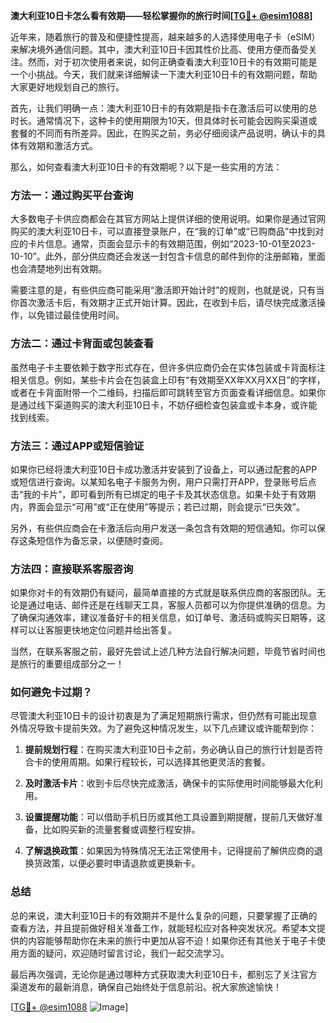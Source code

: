 **澳大利亚10日卡怎么看有效期——轻松掌握你的旅行时间[[TG💪+ @esim1088](https://t.me/s/esim1088)]**

近年来，随着旅行的普及和便捷性提高，越来越多的人选择使用电子卡（eSIM）来解决境外通信问题。其中，澳大利亚10日卡因其性价比高、使用方便而备受关注。然而，对于初次使用者来说，如何正确查看澳大利亚10日卡的有效期可能是一个小挑战。今天，我们就来详细解读一下澳大利亚10日卡的有效期问题，帮助大家更好地规划自己的旅行。

首先，让我们明确一点：澳大利亚10日卡的有效期是指卡在激活后可以使用的总时长。通常情况下，这种卡的使用期限为10天，但具体时长可能会因购买渠道或套餐的不同而有所差异。因此，在购买之前，务必仔细阅读产品说明，确认卡的具体有效期和激活方式。

那么，如何查看澳大利亚10日卡的有效期呢？以下是一些实用的方法：

### 方法一：通过购买平台查询

大多数电子卡供应商都会在其官方网站上提供详细的使用说明。如果你是通过官网购买的澳大利亚10日卡，可以直接登录账户，在“我的订单”或“已购商品”中找到对应的卡片信息。通常，页面会显示卡的有效期范围，例如“2023-10-01至2023-10-10”。此外，部分供应商还会发送一封包含卡信息的邮件到你的注册邮箱，里面也会清楚地列出有效期。

需要注意的是，有些供应商可能采用“激活即开始计时”的规则，也就是说，只有当你首次激活卡后，有效期才正式开始计算。因此，在收到卡后，请尽快完成激活操作，以免错过最佳使用时间。

### 方法二：通过卡背面或包装查看

虽然电子卡主要依赖于数字形式存在，但许多供应商仍会在实体包装或卡背面标注相关信息。例如，某些卡片会在包装盒上印有“有效期至XX年XX月XX日”的字样，或者在卡背面附带一个二维码，扫描后即可跳转至官方页面查看详细信息。如果你是通过线下渠道购买的澳大利亚10日卡，不妨仔细检查包装盒或卡本身，或许能找到线索。

### 方法三：通过APP或短信验证

如果你已经将澳大利亚10日卡成功激活并安装到了设备上，可以通过配套的APP或短信进行查询。以某知名电子卡服务为例，用户只需打开APP，登录账号后点击“我的卡片”，即可看到所有已绑定的电子卡及其状态信息。如果卡处于有效期内，界面会显示“可用”或“正在使用”等提示；若已过期，则会提示“已失效”。

另外，有些供应商会在卡激活后向用户发送一条包含有效期的短信通知。你可以保存这条短信作为备忘录，以便随时查阅。

### 方法四：直接联系客服咨询

如果你对卡的有效期仍有疑问，最简单直接的方式就是联系供应商的客服团队。无论是通过电话、邮件还是在线聊天工具，客服人员都可以为你提供准确的信息。为了确保沟通效率，建议准备好卡的相关信息，如订单号、激活码或购买日期等，这样可以让客服更快地定位问题并给出答复。

当然，在联系客服之前，最好先尝试上述几种方法自行解决问题，毕竟节省时间也是旅行的重要组成部分之一！

### 如何避免卡过期？

尽管澳大利亚10日卡的设计初衷是为了满足短期旅行需求，但仍然有可能出现意外情况导致卡提前失效。为了避免这种情况发生，以下几点建议或许能帮到你：

1. **提前规划行程**：在购买澳大利亚10日卡之前，务必确认自己的旅行计划是否符合卡的使用周期。如果行程较长，可以选择其他更灵活的套餐。
   
2. **及时激活卡片**：收到卡后尽快完成激活，确保卡的实际使用时间能够最大化利用。

3. **设置提醒功能**：可以借助手机日历或其他工具设置到期提醒，提前几天做好准备，比如购买新的流量套餐或调整行程安排。

4. **了解退换政策**：如果因为特殊情况无法正常使用卡，记得提前了解供应商的退换货政策，以便必要时申请退款或更换新卡。

### 总结

总的来说，澳大利亚10日卡的有效期并不是什么复杂的问题，只要掌握了正确的查看方法，并且提前做好相关准备工作，就能轻松应对各种突发状况。希望本文提供的内容能够帮助你在未来的旅行中更加从容不迫！如果你还有其他关于电子卡使用方面的疑问，欢迎随时留言讨论，我们一起交流学习。

最后再次强调，无论你是通过哪种方式获取澳大利亚10日卡，都别忘了关注官方渠道发布的最新消息，确保自己始终处于信息前沿。祝大家旅途愉快！

[[TG💪+ @esim1088](https://t.me/s/esim1088) ![Image](https://i.postimg.cc/4NQfJmqS/Snipaste-2025-05-13-00-14-12.png)]